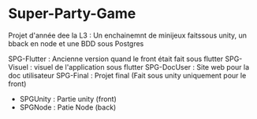 # Super-Party-Game

Projet d'année dee la L3 : 
Un enchainemnt de minijeux faitssous unity, un bback en node et une BDD sous Postgres

SPG-Flutter : Ancienne version quand le front était fait sous flutter
SPG-Visuel : visuel de l'application sous flutter
SPG-DocUser : Site web pour la doc utilisateur
SPG-Final : Projet final (Fait sous unity uniquement pour le front)
  - SPGUnity : Partie unity (front)
  - SPGNode : Patie Node (back)
